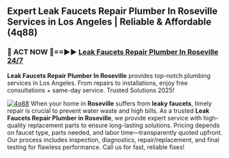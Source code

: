## Expert Leak Faucets Repair Plumber In Roseville Services in Los Angeles | Reliable & Affordable (4q88)  

<h3>🚿 ACT NOW 🌟==►► <a href="https://tinyurl.com/2ne6vx2x" rel="nofollow">Leak Faucets Repair Plumber In Roseville 24/7</a></h3>

**Leak Faucets Repair Plumber In Roseville** provides top-notch plumbing services in Los Angeles. From repairs to installations, enjoy free consultations + same-day service. Trusted Solutions 2025!

[![4q88](https://i.imgur.com/4PFF4AK.jpeg)](https://tinyurl.com/2ne6vx2x)
When your home in **Roseville** suffers from **leaky faucets**, timely repair is crucial to prevent water waste and high bills. As a trusted **Leak Faucets Repair Plumber in Roseville**, we provide expert service with high-quality replacement parts to ensure long-lasting solutions. Pricing depends on faucet type, parts needed, and labor time—transparently quoted upfront. Our process includes inspection, diagnostics, repair/replacement, and final testing for flawless performance. Call us for fast, reliable fixes!
